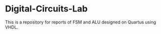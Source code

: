 # Digital-Circuits-Lab
This is a repository for reports of FSM and ALU designed on Quartus using VHDL.
